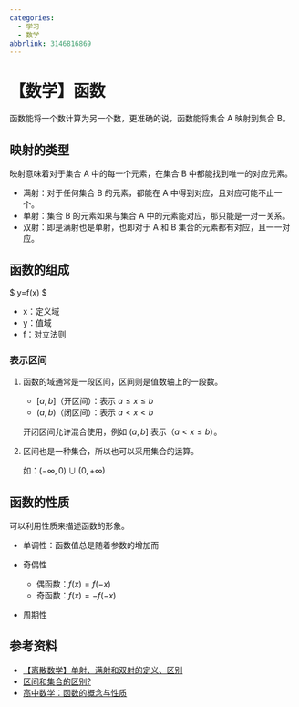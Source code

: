 ```yaml
---
categories:
  - 学习
  - 数学
abbrlink: 3146816869
---
```


# 【数学】函数

函数能将一个数计算为另一个数，更准确的说，函数能将集合 A 映射到集合 B。

## 映射的类型

映射意味着对于集合 A 中的每一个元素，在集合 B 中都能找到唯一的对应元素。

- 满射：对于任何集合 B 的元素，都能在 A 中得到对应，且对应可能不止一个。
- 单射：集合 B 的元素如果与集合 A 中的元素能对应，那只能是一对一关系。
- 双射：即是满射也是单射，也即对于 A 和 B 集合的元素都有对应，且一一对应。

## 函数的组成

$
y=f(x)
$

- x：定义域
- y：值域
- f：对立法则

### 表示区间

1. 函数的域通常是一段区间，区间则是值数轴上的一段数。

   - $[a,b]$（开区间）：表示 $a\le{}x\le{}b$
   - $(a,b)$（闭区间）：表示 $a<x<b$

   开闭区间允许混合使用，例如 $(a,b]$ 表示（$a<x\le{}b$）。

2. 区间也是一种集合，所以也可以采用集合的运算。

   如：$(-\infty{},0)\cup{}(0,+\infty{})$

## 函数的性质

可以利用性质来描述函数的形象。

- 单调性：函数值总是随着参数的增加而

- 奇偶性
  - 偶函数：$f(x)=f(-x)$
  - 奇函数：$f(x)=-f(-x)$
- 周期性

## 参考资料

- [【离散数学】单射、满射和双射的定义、区别](https://blog.csdn.net/liuchuo/article/details/51986257)
- [区间和集合的区别?](https://zhidao.baidu.com/question/1518055106507335300.html)
- [高中数学：函数的概念与性质](https://zhuanlan.zhihu.com/p/569912489)
